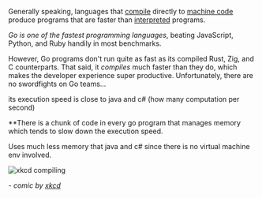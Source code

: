 Generally speaking, languages that [compile](https://en.wikipedia.org/wiki/Compiled_language) directly to [machine code](https://simple.wikipedia.org/wiki/Machine_code) produce programs that are faster than [interpreted](https://en.wikipedia.org/wiki/Interpreter_\(computing\)) programs.

_Go is one of the fastest programming languages_, beating JavaScript, Python, and Ruby handily in most benchmarks.

However, Go programs don't run quite as fast as its compiled Rust, Zig, and C counterparts. That said, it _compiles_ much faster than they do, which makes the developer experience super productive. Unfortunately, there are no swordfights on Go teams...

its execution speed is close to java and c# (how many computation per second)

**There is a chunk of code in every go program that manages memory which tends to slow down the execution speed. 

Uses much less memory that java and c# since there is no virtual machine env involved.

![xkcd compiling](https://imgs.xkcd.com/comics/compiling.png)

_- comic by [xkcd](https://xkcd.com/303/)_
